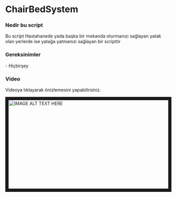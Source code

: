 # ChairBedSystem

<html>
<h3>Nedir bu script</h3>
<p>Bu script Hastahanede yada başka bir mekanda oturmanızı sağlayan yatak olan yerlerde ise yatağa yatmanızı sağlayan bir scripttir
<br></p>
<h3>Gereksinimler</h3>
<p>- Hiçbirşey</p>
<h3>Video</h3>
<p>Videoya tıklayarak önizlemesini yapabilirsiniz.</p>

<a href="https://streamable.com/doa1q" target="_blank">
<img src="https://i.gyazo.com/16da4dc3bfb0e82814247729c9e4332d.jpg" 
alt="IMAGE ALT TEXT HERE" width="540" height="280" border="10" /></a>



</html>
